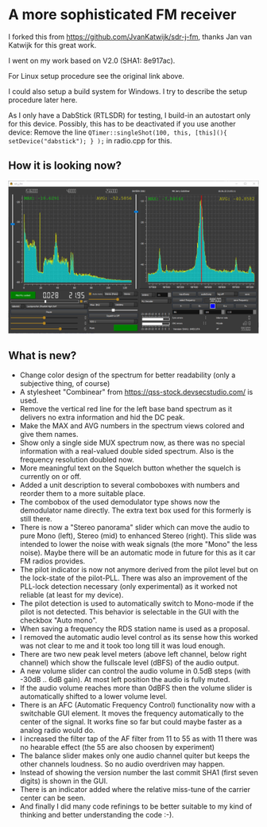 # A more sophisticated FM receiver

I forked this from https://github.com/JvanKatwijk/sdr-j-fm, thanks Jan van Katwijk for this great work. 

I went on my work based on V2.0 (SHA1: 8e917ac).

For Linux setup procedure see the original link above.

I could also setup a build system for Windows. I try to describe the setup procedure later here.

As I only have a DabStick (RTLSDR) for testing, I build-in an autostart only for this device. Possibly, this has to be deactivated if you use another device:
Remove the line
  `QTimer::singleShot(100, this, [this](){ setDevice("dabstick"); } );`
in radio.cpp for this.

## How it is looking now?
![fm receiver](/fmreceiver.png?raw=true)

## What is new?
* Change color design of the spectrum for better readability (only a subjective thing, of course)
* A stylesheet "Combinear" from https://qss-stock.devsecstudio.com/ is used.
* Remove the vertical red line for the left base band spectrum as it delivers no extra information and hid the DC peak.
* Make the MAX and AVG numbers in the spectrum views colored and give them names.
* Show only a single side MUX spectrum now, as there was no special information with a real-valued double sided spectrum. Also is the frequency resolution doubled now. 
* More meaningful text on the Squelch button whether the squelch is currently on or off.
* Added a unit description to several comboboxes with numbers and reorder them to a more suitable place.
* The combobox of the used demodulator type shows now the demodulator name directly. The extra text box used for this formerly is still there.
* There is now a "Stereo panorama" slider which can move the audio to pure Mono (left), Stereo (mid) to enhanced Stereo (right). This slide was intended to lower the noise with weak signals (the more "Mono" the less noise). Maybe there will be an automatic mode in future for this as it car FM radios provides.
* The pilot indicator is now not anymore derived from the pilot level but on the lock-state of the pilot-PLL. There was also an improvement of the PLL-lock detection necessary (only experimental) as it worked not reliable (at least for my device).
* The pilot detection is used to automatically switch to Mono-mode if the pilot is not detected. This behavior is selectable in the GUI with the checkbox "Auto mono". 
* When saving a frequency the RDS station name is used as a proposal.
* I removed the automatic audio level control as its sense how this worked was not clear to me and it took too long till it was loud enough.
* There are two new peak level meters (above left channel, below right channel) which show the fullscale level (dBFS) of the audio output.
* A new volume slider can control the audio volume in 0.5dB steps (with -30dB .. 6dB gain). At most left position the audio is fully muted.
* If the audio volume reaches more than 0dBFS then the volume slider is automatically shifted to a lower volume level.
* There is an AFC (Automatic Frequency Control) functionality now with a switchable GUI element. It moves the frequency automatically to the center of the signal. It works fine so far but could maybe faster as a analog radio would do.
* I increased the filter tap of the AF filter from 11 to 55 as with 11 there was no hearable effect (the 55 are also choosen by experiment)
* The balance slider makes only one audio channel quiter but keeps the other channels loudness. So no audio overdriven may happen.
* Instead of showing the version number the last commit SHA1 (first seven digits) is shown in the GUI.
* There is an indicator added where the relative miss-tune of the carrier center can be seen.
* And finally I did many code refinings to be better suitable to my kind of thinking and better understanding the code :-).
